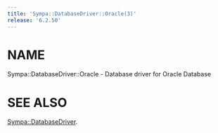 ```yaml
---
title: 'Sympa::DatabaseDriver::Oracle(3)'
release: '6.2.50'
---
```


# NAME

Sympa::DatabaseDriver::Oracle - Database driver for Oracle Database

# SEE ALSO

[Sympa::DatabaseDriver](./Sympa-DatabaseDriver.3.md).
